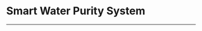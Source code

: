 # Smart Water Purity System
-----------------------------------------------------------------------------------------------------------------------------------------------------------------------------------




